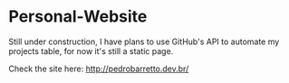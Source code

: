 # Personal-Website

Still under construction, I have plans to use GitHub's API to automate my projects table, for now it's still a static page.

Check the site here: http://pedrobarretto.dev.br/
